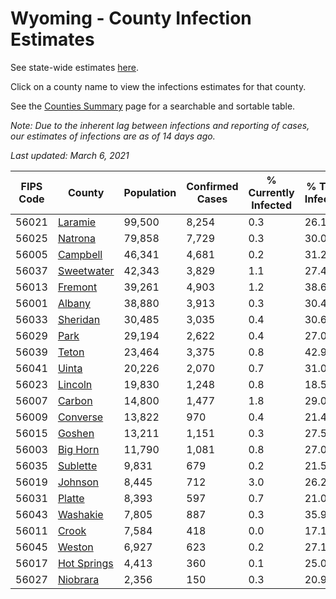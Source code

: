 # Wyoming - County Infection Estimates

See state-wide estimates [here](/infections/us-wy).

Click on a county name to view the infections estimates for that county.

See the [Counties Summary](/infections/summary-counties) page for a searchable and sortable table.

*Note: Due to the inherent lag between infections and reporting of cases, our estimates of infections are as of 14 days ago.*

*Last updated: March 6, 2021*

|   FIPS Code |                     County |   Population |   Confirmed Cases |   % Currently Infected |   % Total Infected |
|-------------|----------------------------|--------------|-------------------|------------------------|--------------------|
|       56021 |         [Laramie](laramie) |       99,500 |             8,254 |                    0.3 |               26.1 |
|       56025 |         [Natrona](natrona) |       79,858 |             7,729 |                    0.3 |               30.0 |
|       56005 |       [Campbell](campbell) |       46,341 |             4,681 |                    0.2 |               31.2 |
|       56037 |   [Sweetwater](sweetwater) |       42,343 |             3,829 |                    1.1 |               27.4 |
|       56013 |         [Fremont](fremont) |       39,261 |             4,903 |                    1.2 |               38.6 |
|       56001 |           [Albany](albany) |       38,880 |             3,913 |                    0.3 |               30.4 |
|       56033 |       [Sheridan](sheridan) |       30,485 |             3,035 |                    0.4 |               30.6 |
|       56029 |               [Park](park) |       29,194 |             2,622 |                    0.4 |               27.0 |
|       56039 |             [Teton](teton) |       23,464 |             3,375 |                    0.8 |               42.9 |
|       56041 |             [Uinta](uinta) |       20,226 |             2,070 |                    0.7 |               31.0 |
|       56023 |         [Lincoln](lincoln) |       19,830 |             1,248 |                    0.8 |               18.5 |
|       56007 |           [Carbon](carbon) |       14,800 |             1,477 |                    1.8 |               29.0 |
|       56009 |       [Converse](converse) |       13,822 |               970 |                    0.4 |               21.4 |
|       56015 |           [Goshen](goshen) |       13,211 |             1,151 |                    0.3 |               27.5 |
|       56003 |       [Big Horn](big-horn) |       11,790 |             1,081 |                    0.8 |               27.0 |
|       56035 |       [Sublette](sublette) |        9,831 |               679 |                    0.2 |               21.5 |
|       56019 |         [Johnson](johnson) |        8,445 |               712 |                    3.0 |               26.2 |
|       56031 |           [Platte](platte) |        8,393 |               597 |                    0.7 |               21.0 |
|       56043 |       [Washakie](washakie) |        7,805 |               887 |                    0.3 |               35.9 |
|       56011 |             [Crook](crook) |        7,584 |               418 |                    0.0 |               17.1 |
|       56045 |           [Weston](weston) |        6,927 |               623 |                    0.2 |               27.1 |
|       56017 | [Hot Springs](hot-springs) |        4,413 |               360 |                    0.1 |               25.0 |
|       56027 |       [Niobrara](niobrara) |        2,356 |               150 |                    0.3 |               20.9 |